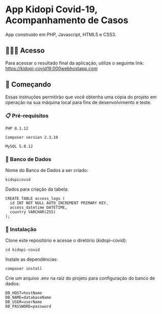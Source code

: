 # App Kidopi Covid-19, Acompanhamento de Casos
App construído em PHP, Javascript, HTML5 e CSS3. 

## 🧑🏽‍💻 Acesso 

Para acessar o resultado final da aplicação, utilize o seguinte link:
https://kidopi-covid19.000webhostapp.com

## 🚀 Começando

Essas instruções permitirão que você obtenha uma cópia do projeto em operação na sua máquina local para fins de desenvolvimento e teste.

### 📋 Pré-requisitos

```
PHP 8.1.12
```
```
Composer version 2.3.10
```
```
MySQL 5.0.12
```

### 📜 Banco de Dados

Nome do Banco de Dados a ser criado:

```
kidopicovid
```
Dados para criação da tabela:

```
CREATE TABLE access_logs (
  id INT NOT NULL AUTO_INCREMENT PRIMARY KEY,
  access_datetime DATETIME,
  country VARCHAR(255)
);
```

### 🔧 Instalação

Clone este repositório e acesse o diretório (kidopi-covid):
```
cd kidopi-covid
```
Instale as dependências:
```
composer install
```
Crie um arquivo .env na raiz do projeto para configuração do banco de dados:
```
DB_HOST=hostName
DB_NAME=databaseName
DB_USER=userName
DB_PASSWORD=password
```
